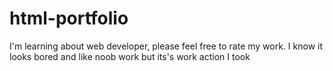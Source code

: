 # html-portfolio
I'm learning about web developer, please feel free to rate my work. I know it looks bored and like noob work but its's work action I took
